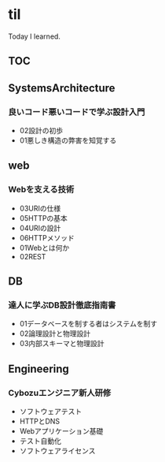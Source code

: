 # til

Today I learned.

## TOC
## SystemsArchitecture

### 良いコード悪いコードで学ぶ設計入門

- 02設計の初歩
- 01悪しき構造の弊害を知覚する
## web

### Webを支える技術

- 03URIの仕様
- 05HTTPの基本
- 04URIの設計
- 06HTTPメソッド
- 01Webとは何か
- 02REST
## DB

### 達人に学ぶDB設計徹底指南書

- 01データベースを制する者はシステムを制す
- 02論理設計と物理設計
- 03内部スキーマと物理設計
## Engineering

### Cybozuエンジニア新人研修

- ソフトウェアテスト
- HTTPとDNS
- Webアプリケーション基礎
- テスト自動化
- ソフトウェアライセンス
